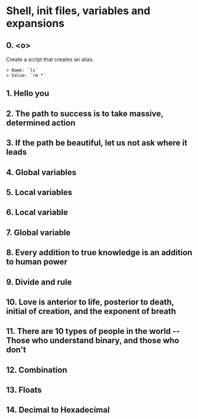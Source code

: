# Shell, init files, variables and expansions

## 0. \<o>
Create a script that creates an alias.

    > Name: `ls`
    > Value: `rm *`

## 1. Hello you
## 2. The path to success is to take massive, determined action
## 3. If the path be beautiful, let us not ask where it leads
## 4. Global variables
## 5. Local variables
## 6. Local variable
## 7. Global variable
## 8. Every addition to true knowledge is an addition to human power
## 9. Divide and rule
## 10. Love is anterior to life, posterior to death, initial of creation, and the exponent of breath
## 11. There are 10 types of people in the world -- Those who understand binary, and those who don't
## 12. Combination
## 13. Floats
## 14. Decimal to Hexadecimal
